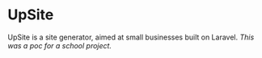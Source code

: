 # UpSite
UpSite is a site generator, aimed at small businesses built on Laravel. 
*This was a poc for a school project.*
